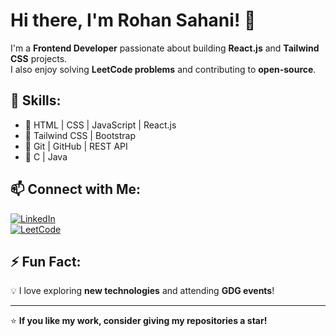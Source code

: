# Hi there, I'm Rohan Sahani! 👋

I'm a **Frontend Developer** passionate about building **React.js** and **Tailwind CSS** projects.  
I also enjoy solving **LeetCode problems** and contributing to **open-source**.

## 🚀 Skills:
- 🔹 HTML | CSS | JavaScript | React.js
- 🔹 Tailwind CSS | Bootstrap
- 🔹 Git | GitHub | REST API
- 🔹 C | Java

## 📫 Connect with Me:
[![LinkedIn](https://img.shields.io/badge/LinkedIn-0A66C2?style=for-the-badge&logo=linkedin&logoColor=white)](https://www.linkedin.com/in/rohan-sahani-09-/)  
[![LeetCode](https://img.shields.io/badge/LeetCode-FFA116?style=for-the-badge&logo=leetCode&logoColor=black)](https://leetcode.com/u/sahanirohan313/)  

## ⚡ Fun Fact:
💡 I love exploring **new technologies** and attending **GDG events**!

---

⭐ **If you like my work, consider giving my repositories a star!**  
